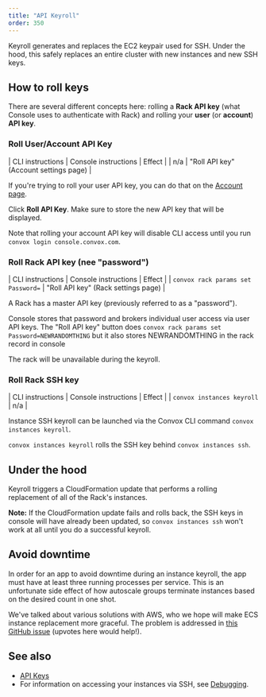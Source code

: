 ```yaml
---
title: "API Keyroll"
order: 350
---
```


Keyroll generates and replaces the EC2 keypair used for SSH. Under the hood, this safely replaces an entire cluster with new instances and new SSH keys.

## How to roll keys

There are several different concepts here: rolling a **Rack API key** (what Console uses to authenticate with Rack) and rolling your **user** (or **account**) **API key**.


### Roll User/Account API Key

| CLI instructions                      | Console instructions                          | Effect                                |
| n/a                                   | "Roll API key" (Account settings page)        | 

If you're trying to roll your user API key, you can do that on the [Account page](https://console.convox.com/grid/user/profile).

Click **Roll API Key**. Make sure to store the new API key that will be displayed.

Note that rolling your account API key will disable CLI access until you run `convox login console.convox.com`.


### Roll Rack API key (nee "password")

| CLI instructions                      | Console instructions                          | Effect                                |
| `convox rack params set Password=`    | "Roll API key" (Rack settings page)           | 

A Rack has a master API key (previously referred to as a "password").

Console stores that password and brokers individual user access via user API keys.
The "Roll API key" button does `convox rack params set Password=NEWRANDOMTHING` but it also stores NEWRANDOMTHING in the rack record in console


The rack will be unavailable during the keyroll.


### Roll Rack SSH key

| CLI instructions                      | Console instructions                          | Effect                                |
| `convox instances keyroll`            | n/a                                           | 

Instance SSH keyroll can be launched via the Convox CLI command `convox instances keyroll`.

`convox instances keyroll` rolls the SSH key behind `convox instances ssh`.



## Under the hood

Keyroll triggers a CloudFormation update that performs a rolling replacement of all of the Rack's instances.  

**Note:** If the CloudFormation update fails and rolls back, the SSH keys in console will have already been updated, so `convox instances ssh` won't work at all until you do a successful keyroll.


## Avoid downtime

In order for an app to avoid downtime during an instance keyroll, the app must have at least three running processes per service. This is an unfortunate side effect of how autoscale groups terminate instances based on the desired count in one shot.

We've talked about various solutions with AWS, who we hope will make ECS instance replacement more graceful. The problem is addressed in [this GitHub issue](https://github.com/aws/amazon-ecs-agent/issues/130) (upvotes here would help!).

## See also

- [API Keys](/docs/api-keys)
- For information on accessing your instances via SSH, see [Debugging](/docs/debugging).
